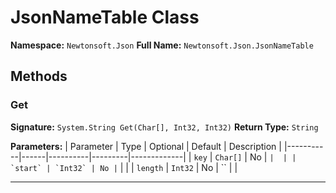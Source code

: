 # JsonNameTable Class

**Namespace:** `Newtonsoft.Json`
**Full Name:** `Newtonsoft.Json.JsonNameTable`

## Methods

### Get

**Signature:** `System.String Get(Char[], Int32, Int32)`
**Return Type:** `String`

**Parameters:**
| Parameter | Type | Optional | Default | Description |
|-----------|------|----------|---------|-------------|
| `key` | `Char[]` | No | `` |  |
| `start` | `Int32` | No | `` |  |
| `length` | `Int32` | No | `` |  |

---